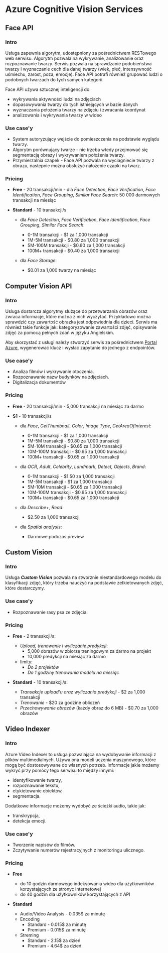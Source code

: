 # Azure Cognitive Vision Services

## Face API

### Intro
Usługa zapewnia algorytm, udostępniony za pośrednictwem RESTowego web serwisu. Algorytm pozwala na wykrywanie, analizowanie oraz rozpoznawanie twarzy. Serwis pozwala na sprawdzanie podobieństwa twarzy i wyznaczanie cech dla danej twarzy (wiek, płeć, intensywność uśmiechu, zarost, poza, emocje). Face API potrafi również grupować ludzi o podobnych twarzach do tych samych kategorii.

Face API używa sztucznej inteligencji do:
- wykrywania aktywności ludzi na zdjęciach
- dopasowywania twarzy do tych istniejących w bazie danych
- wyznaczania położenia twarzy na zdjęciu i zwracania koordynat
- analizowania i wykrywania twarzy w wideo

### Use case'y
- System autoryzujący wejście do pomieszczenia na podstawie wyglądu twarzy.
- Algorytm porównujący twarze - nie trzeba wtedy przejmować się segmentacją obrazy i wykrywaniem położenia twarzy.
- Przymierzalnia czapek - Face API pozwala na wyciagniecie twarzy z obrazu, nastepnie można obslużyć nałożenie czapki na twarz.


### Pricing
- **Free** - 20 transakcji/min - dla *Face Detection*, *Face Verification*, *Face Identification*, *Face Grouping*, *Similar Face Search*: 50 000 darmowych transakcji na miesiąc

- **Standard** - 10 transakcji/s 
    - dla *Face Detection*, *Face Verification*, *Face Identification*, *Face Grouping*, *Similar Face Search*:
        - 0-1M transakcji - $1 za 1,000 transakcji
        - 1M-5M transakcji - $0.80 za 1,000 transakcji
        - 5M-100M transakcji - $0.60 za 1,000 transakcji
        - 100M+ transakcji - $0.40 za 1,000 transakcji

    - dla *Face Storage*:
        - $0.01 za 1,000 twarzy na miesiąc


## Computer Vision API

### Intro
Usluga dostarcza algorytmy służące do przetwarzania obrazów oraz zwraca informacje, które można z nich wyczytać. Przykładowo można sprawdzić czy zawartość obrazka jest odpowiednia dla dzieci. Serwis ma również takie funkcje jak: kategoryzowanie zawartości zdjęć, opisywanie zdjęć za pomocą pełnych zdań w języku Angielskim.

Aby skorzystać z usługi należy stworzyć serwis za pośrednictwem [Portal Azure](porta.azure.com), wygenerować klucz i wysłać zapytanie do jednego z endpointów. 

### Use case'y
- Analiza filmów i wykrywanie otoczenia.
- Rozpoznawanie nazw budynków na zdjęciach.
- Digitalizacja dokumentów 

### Pricing
- **Free** - 20 transakcji/min - 5,000 transakcji na miesiąc za darmo

- **S1** - 10 transakcji/s 
    - dla *Face*, *GetThumbnail*, *Color*, *Image Type*, *GetAreaOfInterest*:
        - 0-1M transakcji - $1 za 1,000 transakcji
        - 1M-5M transakcji - $0.80 za 1,000 transakcji
        - 5M-10M transakcji - $0.65 za 1,000 transakcji
        - 10M-100M transakcji - $0.65 za 1,000 transakcji
        - 100M+ transakcji - $0.65 za 1,000 transakcji

    - dla *OCR*, *Adult*, *Celebrity*, *Landmark*, *Detect, Objects*, *Brand*:
        - 0-1M transakcji - $1.50 za 1,000 transakcji
        - 1M-5M transakcji - $1 za 1,000 transakcji
        - 5M-10M transakcji - $0.65 za 1,000 transakcji
        - 10M-100M transakcji - $0.65 za 1,000 transakcji
        - 100M+ transakcji - $0.65 za 1,000 transakcji

    - dla *Describe+*, *Read*:
        - $2.50 za 1,000 transakcji 

    - dla *Spatial analysis*:
        - Darmowe podczas preview


## Custom Vision

### Intro
Usługa ***Custom Vision*** pozwala na stworznie niestandardowego modelu do klasyfikacji zdjęć, który trzeba nauczyć na podstawie zetkietowanych zdjęć, które dostarczymy. 


### Use case'y
- Rozpoznawanie rasy psa ze zdjęcia.


### Pricing
- **Free** - 2 transakcji/s:
    - *Upload, trenowanie i wyliczanie predykcji*:
        - 5,000 obrazów w zbiorze treningowym za darmo na projekt
        - 10,000 predykcji na miesiąc za darmo
    - limity: 
        - *Do 2 projektów*
        - *Do 1 godziny trenowania modelu na miesiąc*

- **Standard** - 10 transakcji/s: 
    - *Transakcje upload'u oraz wyliczania predykcji* - $2 za 1,000 transakcji
    - *Trenowanie* - $20 za godzine obliczeń
    - *Przechowywanie obrazów* (każdy obraz do 6 MB) - $0.70 za 1,000 obrazów


## Video Indexer

### Intro
Azure Video Indexer to usługa pozwalająca na wydobywanie informacji z plików multimedialnych. Używa ona modeli uczenia maszynowego, które mogą być dostosowywane do własnych potrzeb. Informacje jakie możemy wykryć przy pomocy tego serwisu to między innymi:
- identyfikowanie twarzy,
- rozpoznawanie tekstu,
- etykietowanie obiektów,
- segmentacja.

Dodatkowe informacje możemy wydobyć ze ścieżki audio, takie jak:
- transkrypcja,
- detekcja emocji.

### Use case'y
- Tworzenie napisów do filmów.
- Zczytywanie numerów rejestracyjnych z monitoringu ulicznego.

### Pricing
- **Free** 
    - do 10 godzin darmowego indeksowania wideo dla użytkowników korzystających ze stronyc internetowej 
    - do 40 godzin dla użytkowników korzystających z API

- **Standard** 
    - Audio/Video Analysis - 0.035$ za minutę
    - Encoding 
        - Standard - 0.015$ za minutę
        - Premium - 0.015$ za minutę
    - Streming 
        - Standard - 2.15$ za dzień
        - Premium - 4.64$ za dzień
